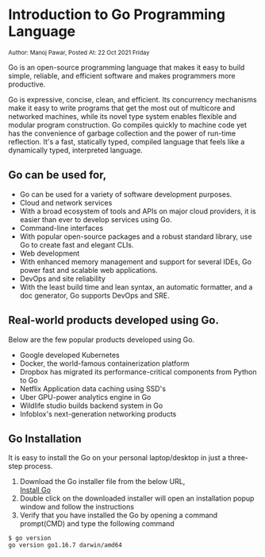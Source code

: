 # Introduction to Go Programming Language
<small class="text-muted">Author: Manoj Pawar, Posted At: 22 Oct 2021 Friday</small>

Go is an open-source programming language that makes it easy to build simple, reliable, and efficient software and makes programmers more productive.

Go is expressive, concise, clean, and efficient. Its concurrency mechanisms make it easy to write programs that get the most out of multicore and networked machines, while its novel type system enables flexible and modular program construction. Go compiles quickly to machine code yet has the convenience of garbage collection and the power of run-time reflection. It's a fast, statically typed, compiled language that feels like a dynamically typed, interpreted language.


## Go can be used for,
- Go can be used for a variety of software development purposes.
- Cloud and network services
- With a broad ecosystem of tools and APIs on major cloud providers, it is easier than ever to develop services using Go.
- Command-line interfaces
- With popular open-source packages and a robust standard library, use Go to create fast and elegant CLIs.
- Web development
- With enhanced memory management and support for several IDEs, Go power fast and scalable web applications.
- DevOps and site reliability
- With the least build time and lean syntax, an automatic formatter, and a doc generator, Go supports DevOps and SRE.
	
## Real-world products developed using Go.
Below are the few popular products developed using Go.
- Google developed Kubernetes
- Docker, the world-famous containerization platform
- Dropbox has migrated its performance-critical components from Python to Go
- Netflix Application data caching using SSD's
- Uber GPU-power analytics engine in Go
- Wildlife studio builds backend system in Go 
- Infoblox's next-generation networking products

## Go Installation
It is easy to install the Go on your personal laptop/desktop in just a three-step process. 
1. Download the Go installer file from the below URL,<br>
<a class="btn btn-primary btn-sm" href="https://golang.org/doc/install">Install Go</a>
2. Double click on the downloaded installer will open an installation popup window and follow the instructions
3. Verify that you have installed the Go by opening a command prompt(CMD) and type the following command
```shell-session
$ go version
go version go1.16.7 darwin/amd64
```